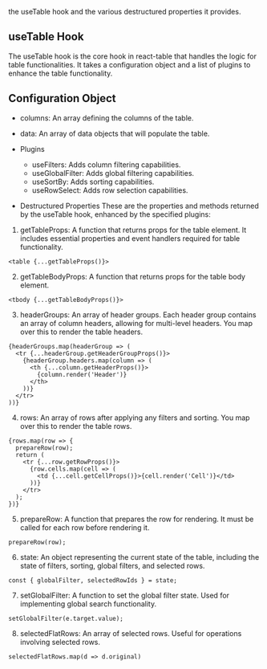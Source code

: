 the useTable hook and the various destructured properties it provides.

## useTable Hook

The useTable hook is the core hook in react-table that handles the logic for table functionalities. It takes a configuration object and a list of plugins to enhance the table functionality.

## Configuration Object

- columns: An array defining the columns of the table.
- data: An array of data objects that will populate the table.

- Plugins

  - useFilters: Adds column filtering capabilities.
  - useGlobalFilter: Adds global filtering capabilities.
  - useSortBy: Adds sorting capabilities.
  - useRowSelect: Adds row selection capabilities.

- Destructured Properties
  These are the properties and methods returned by the useTable hook, enhanced by the specified plugins:

1. getTableProps: A function that returns props for the table element. It includes essential properties and event handlers required for table functionality.

```
<table {...getTableProps()}>
```

2. getTableBodyProps: A function that returns props for the table body element.

```
<tbody {...getTableBodyProps()}>
```

3. headerGroups: An array of header groups. Each header group contains an array of column headers, allowing for multi-level headers. You map over this to render the table headers.

```
{headerGroups.map(headerGroup => (
  <tr {...headerGroup.getHeaderGroupProps()}>
    {headerGroup.headers.map(column => (
      <th {...column.getHeaderProps()}>
        {column.render('Header')}
      </th>
    ))}
  </tr>
))}

```

4. rows: An array of rows after applying any filters and sorting. You map over this to render the table rows.

```
{rows.map(row => {
  prepareRow(row);
  return (
    <tr {...row.getRowProps()}>
      {row.cells.map(cell => (
        <td {...cell.getCellProps()}>{cell.render('Cell')}</td>
      ))}
    </tr>
  );
})}

```

5. prepareRow: A function that prepares the row for rendering. It must be called for each row before rendering it.

```
prepareRow(row);
```

6. state: An object representing the current state of the table, including the state of filters, sorting, global filters, and selected rows.

```
const { globalFilter, selectedRowIds } = state;

```

7. setGlobalFilter: A function to set the global filter state. Used for implementing global search functionality.

```
setGlobalFilter(e.target.value);

```

8. selectedFlatRows: An array of selected rows. Useful for operations involving selected rows.

```
selectedFlatRows.map(d => d.original)

```
